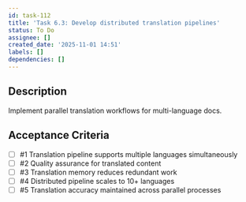 ```yaml
---
id: task-112
title: 'Task 6.3: Develop distributed translation pipelines'
status: To Do
assignee: []
created_date: '2025-11-01 14:51'
labels: []
dependencies: []
---
```


## Description

<!-- SECTION:DESCRIPTION:BEGIN -->
Implement parallel translation workflows for multi-language docs.
<!-- SECTION:DESCRIPTION:END -->

## Acceptance Criteria
<!-- AC:BEGIN -->
- [ ] #1 Translation pipeline supports multiple languages simultaneously
- [ ] #2 Quality assurance for translated content
- [ ] #3 Translation memory reduces redundant work
- [ ] #4 Distributed pipeline scales to 10+ languages
- [ ] #5 Translation accuracy maintained across parallel processes
<!-- AC:END -->
